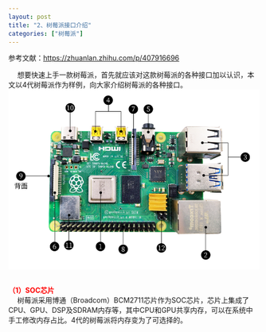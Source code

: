 ```yaml
---
layout: post
title: "2、树莓派接口介绍"
categories: ["树莓派"]
---
```


参考文献：https://zhuanlan.zhihu.com/p/407916696

&emsp; 想要快速上手一款树莓派，首先就应该对这款树莓派的各种接口加以认识，本文以4代树莓派作为样例，向大家介绍树莓派的各种接口。
<br> <img src='/images/树莓派调试/2、树莓派接口介绍/2.1、树莓派4B接口图.png' width="1000" style="display: block; margin: 0 auto;"> <br>

<strong style="color: red;">（1）SOC芯片</strong><br>
&emsp; 树莓派采用博通（Broadcom）BCM2711芯片作为SOC芯片，芯片上集成了CPU、GPU、DSP及SDRAM内存等，其中CPU和GPU共享内存，可以在系统中手工修改内存占比。4代的树莓派将内存变为了可选择的。<br> 
